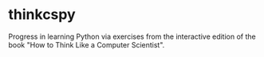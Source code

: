 # thinkcspy

Progress in learning Python via exercises from the interactive edition of the book "How to Think Like a Computer Scientist".
